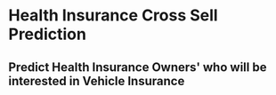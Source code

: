 # Health Insurance Cross Sell Prediction

## Predict Health Insurance Owners' who will be interested in Vehicle Insurance
